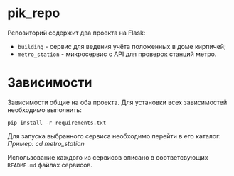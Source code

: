 # pik_repo

Репозиторий содержит два проекта на Flask:
 * `building` - сервис для ведения учёта положенных в доме кирпичей;
 * `metro_station` - микросервис с API для проверок станций метро.
 
# Зависимости

Зависимости общие на оба проекта. Для установки всех зависимостей необходимо выполнить:
 ```
pip install -r requirements.txt
```

Для запуска выбранного сервиса необходимо перейти в его каталог:
*Пример: cd metro_station*

Использование каждого из сервисов описано в соответсвующих `README.md` файлах сервисов.
